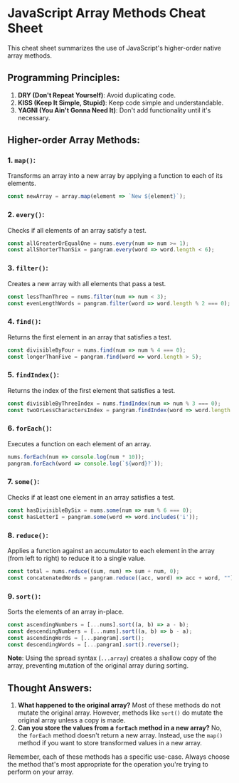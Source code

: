 # JavaScript Array Methods Cheat Sheet

This cheat sheet summarizes the use of JavaScript's higher-order native array methods.

## Programming Principles:
1. **DRY (Don't Repeat Yourself)**: Avoid duplicating code.
2. **KISS (Keep It Simple, Stupid)**: Keep code simple and understandable.
3. **YAGNI (You Ain't Gonna Need It)**: Don't add functionality until it's necessary.

## Higher-order Array Methods:

### 1. **`map()`**:
Transforms an array into a new array by applying a function to each of its elements.
```javascript
const newArray = array.map(element => `New ${element}`);
```

### 2. **`every()`**:
Checks if all elements of an array satisfy a test.
```javascript
const allGreaterOrEqualOne = nums.every(num => num >= 1);
const allShorterThanSix = pangram.every(word => word.length < 6);
```

### 3. **`filter()`**:
Creates a new array with all elements that pass a test.
```javascript
const lessThanThree = nums.filter(num => num < 3);
const evenLengthWords = pangram.filter(word => word.length % 2 === 0);
```

### 4. **`find()`**:
Returns the first element in an array that satisfies a test.
```javascript
const divisibleByFour = nums.find(num => num % 4 === 0);
const longerThanFive = pangram.find(word => word.length > 5);
```

### 5. **`findIndex()`**:
Returns the index of the first element that satisfies a test.
```javascript
const divisibleByThreeIndex = nums.findIndex(num => num % 3 === 0);
const twoOrLessCharactersIndex = pangram.findIndex(word => word.length <= 2);
```

### 6. **`forEach()`**:
Executes a function on each element of an array.
```javascript
nums.forEach(num => console.log(num * 10));
pangram.forEach(word => console.log(`${word}?`));
```

### 7. **`some()`**:
Checks if at least one element in an array satisfies a test.
```javascript
const hasDivisibleBySix = nums.some(num => num % 6 === 0);
const hasLetterI = pangram.some(word => word.includes('i'));
```

### 8. **`reduce()`**:
Applies a function against an accumulator to each element in the array (from left to right) to reduce it to a single value.
```javascript
const total = nums.reduce((sum, num) => sum + num, 0);
const concatenatedWords = pangram.reduce((acc, word) => acc + word, "");
```

### 9. **`sort()`**:
Sorts the elements of an array in-place.
```javascript
const ascendingNumbers = [...nums].sort((a, b) => a - b);
const descendingNumbers = [...nums].sort((a, b) => b - a);
const ascendingWords = [...pangram].sort();
const descendingWords = [...pangram].sort().reverse();
```

**Note**: Using the spread syntax (`...array`) creates a shallow copy of the array, preventing mutation of the original array during sorting.

## Thought Answers:
1. **What happened to the original array?** Most of these methods do not mutate the original array. However, methods like `sort()` do mutate the original array unless a copy is made.
2. **Can you store the values from a `forEach` method in a new array?** No, the `forEach` method doesn't return a new array. Instead, use the `map()` method if you want to store transformed values in a new array.

Remember, each of these methods has a specific use-case. Always choose the method that's most appropriate for the operation you're trying to perform on your array.